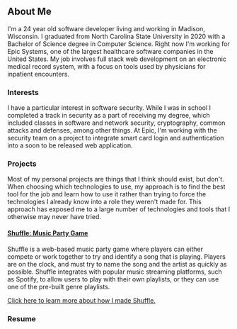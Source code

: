 ## About Me
I'm a 24 year old software developer living and working in Madison, Wisconsin. I graduated from North Carolina State University in 2020 with a Bachelor of Science degree in Computer Science. Right now I'm working for Epic Systems, one of the largest healthcare software companies in the United States. My job involves full stack web development on an electronic medical record system, with a focus on tools used by physicians for inpatient encounters.

### Interests
I have a particular interest in software security. While I was in school I completed a track in security as a part of receiving my degree, which included classes in software and network security, cryptography, common attacks and defenses, among other things. At Epic, I'm working with the security team on a project to integrate smart card login and authentication into a soon to be released web application. 

### Projects
Most of my personal projects are things that I think should exist, but don't. When choosing which technologies to use, my approach is to find the best tool for the job and learn how to use it rather than trying to force the technologies I already know into a role they weren't made for. This approach has exposed me to a large number of technologies and tools that I otherwise may never have tried.

<p class="indent">


#### [Shuffle: Music Party Game](https://playshuffle.tv)

Shuffle is a web-based music party game where players can either compete or work together to try and identify a song that is playing. Players are on the clock, and must try to name the song and the artist as quickly as possible. Shuffle integrates with popular music streaming platforms, such as Spotify, to allow users to play with their own playlists, or they can use one of the pre-built genre playlists.

[Click here to learn more about how I made Shuffle.](Shuffle.md)


</p>


### Resume
<canvas id="resume-canvas"></canvas>

<script src="//mozilla.github.io/pdf.js/build/pdf.js"></script>
<script>
    // PDF Loading Script - https://mozilla.github.io/pdf.js/examples/index.html#interactive-examples
    var url = '/assets/img/2020Resume.pdf';

    var pdfjsLib = window['pdfjs-dist/build/pdf'];

    pdfjsLib.GlobalWorkerOptions.workerSrc = '//mozilla.github.io/pdf.js/build/pdf.worker.js';

    var loadingTask = pdfjsLib.getDocument(url);
    loadingTask.promise.then(function(pdf) {
        console.log('PDF Loaded');

        // Fetch the first page
        var pageNumber = 1;
        pdf.getPage(pageNumber).then(function(page) {
            console.log('Page loaded');

            var scale = 1.5;
            var viewport = page.getViewport({scale: scale});

            // Prepare canvas using PDF page dimensions
            var canvas = document.getElementById('resume-canvas');
            var context = canvas.getContext('2d');
            canvas.height = viewport.height;
            canvas.width = viewport.width;

            // Render PDF page into canvas context
            var renderContext = {
                canvasContext: context,
                viewport: viewport
            };

            var renderTask = page.render(renderContext);
            renderTask.promise.then(function () {
                console.log('Page rendered');
            });
        });
    }, function(error) {
        console.error(error);
    });  
</script>
